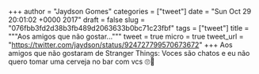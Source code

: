 
+++
author = "Jaydson Gomes"
categories = ["tweet"]
date = "Sun Oct 29 20:01:02 +0000 2017"
draft = false
slug = "076fbb3fd2d38b3fb489d2063633b0bc71c23fbf"
tags = ["tweet"]
title = """Aos amigos que não gostar..."""
tweet = true
micro = true
tweet_url = "https://twitter.com/jaydson/status/924727799570673672"
+++
Aos amigos que não gostaram de Stranger Things: Voces são chatos e eu não quero tomar uma cerveja no bar com vcs 🙄🖖
